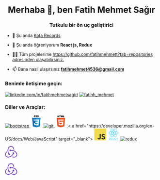 <h1 align="center">Merhaba 👋, ben Fatih Mehmet Sağır</h1>
<h3 align="center">Tutkulu bir ön uç geliştirici</h3>

- 🔭 Şu anda [Kota Records]( https://www.kotarecords.com)

- 🌱 Şu anda öğreniyorum **React js, Redux**

- 👨‍💻 Tüm projelerime [https://github.com/fatihmehmett?tab=repositories adresinden ulaşabilirsiniz. ](https://github.com/fatihmehmett?tab=repositories)

- 📫 Bana nasıl ulaşırsınız **fatihmehmet4536@gmail.com**

<h3 align="left">Benimle iletişime geçin:</h3>
<p align ="sol">
<a href="https://linkedin.com/in/linkedin.com/in/fatihmehmetsagir/" target="boş"><img align="center" src="https://raw.githubusercontent.com/ rahuldkjain/github-profile-readme-generator/master/src/images/icons/Social/linked-in-alt.svg" alt="linkedin.com/in/fatihmehmetsagir/" height="30" width="40" /></a>
<a href="https://instagram.com/fatihh_mehmet" target="boş"><img align="center" src="https://raw.githubusercontent.com/rahuldkjain/github -profile-readme-generator/master/src/images/icons/Social/instagram.svg" alt="fatihh_mehmet" height="30" width="40" /></a>
</p>

<h3 align= "left">Diller ve Araçlar:</h3>
<p align="left"> <a href="https://getbootstrap.com" target="_blank"> <img src="https://raw.githubusercontent.com/devicons/devicon/master/icons/ bootstrap/bootstrap-plain-wordmark.svg" alt="bootstrap" width="40" height="40"/> </a> <a href="https://www.w3schools.com/css/" hedef ="_blank"> <img src="https://raw.githubusercontent.com/devicons/devicon/master/icons/css3/css3-original-wordmark.svg" alt="css3" width="40" height= "40"/> </a> <a href="https://git-scm.com/" target="_blank"> <img src="https://www.vectorlogo.zone/logos/git- scm/git-scm-icon.svg"alt="git" width="40" height="40"/> </a> <a href="https://www.w3.org/html/" target="_blank"> <img src=" https://raw.githubusercontent.com/devicons/devicon/master/icons/html5/html5-original-wordmark.svg" alt="html5" width="40" height="40"/> </a> < a href="https://developer.mozilla.org/en-US/docs/Web/JavaScript" target="_blank"> <img src="https://raw.githubusercontent.com/devicons/devicon/master /icons/javascript/javascript-original.svg" alt="javascript" width="40" height="40"/> </a> <a href="https://reactjs.org/" target="_blank "><img src="https://raw.githubusercontent.com/devicons/devicon/master/icons/react/react-original-wordmark.svg" alt="tepki" width="40" height="40"/> </a> <a href="https://redux.js.org" target="_blank"> <img src="https://raw.githubusercontent.com/devicons/devicon/master/icons/redux/ redux-original.svg" alt="redux" width="40" height="40"/> </a> </p><img src="https://raw.githubusercontent.com/devicons/devicon/master/icons/redux/redux-original.svg" alt="redux" width="40" height="40"/> </ a> </p><img src="https://raw.githubusercontent.com/devicons/devicon/master/icons/redux/redux-original.svg" alt="redux" width="40" height="40"/> </ a> </p>
